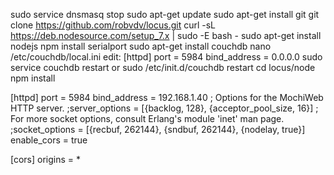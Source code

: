 sudo service dnsmasq stop
sudo apt-get update
sudo apt-get install git
git clone https://github.com/robvdv/locus.git
curl -sL https://deb.nodesource.com/setup_7.x | sudo -E bash -
sudo apt-get install nodejs
npm install serialport
sudo apt-get install couchdb
nano /etc/couchdb/local.ini
edit:
[httpd]
port = 5984
bind_address = 0.0.0.0
sudo service couchdb restart
or
sudo /etc/init.d/couchdb restart
cd locus/node
npm install


[httpd]
port = 5984
bind_address = 192.168.1.40
; Options for the MochiWeb HTTP server.
;server_options = [{backlog, 128}, {acceptor_pool_size, 16}]
; For more socket options, consult Erlang's module 'inet' man page.
;socket_options = [{recbuf, 262144}, {sndbuf, 262144}, {nodelay, true}]
enable_cors = true

[cors]
origins = *
